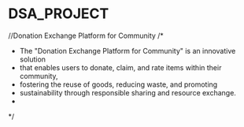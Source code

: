 # DSA_PROJECT
//Donation Exchange Platform for Community
/*
* The "Donation Exchange Platform for Community" is an innovative solution
*  that enables users to donate, claim, and rate items within their community, 
*  fostering the reuse of goods, reducing waste, and promoting 
*  sustainability through responsible sharing and resource exchange.
* 
*/
